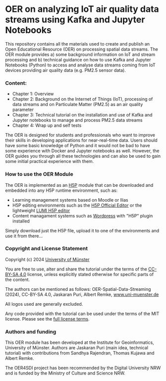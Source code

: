 
# OER on analyzing IoT air quality data streams using Kafka and Jupyter Notebooks          

This repository contains all the materials used to create and publish an Open Educational Resource (OER) on processing spatial data streams. The OER module provides a) some background information on IoT and stream processing and b) technical guidance on how to use Kafka and Jupyter Notebooks (Python) to access and analyse data streams coming from IoT devices providing air quality data (e.g. PM2.5 sensor data). 

### Content:
* Chapter 1: Overview
* Chapter 2: Background on the Internet of Things (IoT), processing of data streams and on Particulate Matter (PM2.5) as an air quality parameter
* Chapter 3: Technical tutorial on the installation and use of Kafka and Jupyter notebooks to manage and process PM2.5 data streams
* Chapter 4: Wrap up and self tests

The OER is designed for students and professionals who want to improve their skills in developing applications for near-real-time data. Users should have some basic knowledge of Python and it would not be bad to have some experience with Docker and Jupyter notebooks as well. However, the OER guides you through all these technologies and can also be used to gain some initial practical experience with them. 

### How to use the OER Module

The OER is implemented as an  [H5P](https://h5p.org/) module that can be downloaded and embedded into any H5P runtime environment, such as: 
- Learning management systems based on Moodle or Ilias 
- H5P editing environments such as the [H5P Official Editor](https://h5p.org/) or the lightweight [LUMI H5P editor](https://lumi.education/)
- Content managament systems such as [Wordpress](https://wordpress.com/) with "H5P" plugin installed

Simply download just the H5P file, upload it to one of the environments and use it from there...

### Copyright and License Statement

Copyright (c) 2024 [University of Münster](https://www.uni-muenster.de/en/)

You are free to use, alter and share the tutorial under the terms of the [CC-BY-SA 4.0](https://creativecommons.org/licenses/by-sa/4.0/legalcode) license, unless explicitly stated otherwise for specific parts of the content. 

The authors can be mentioned as follows: OER-Spatial-Data-Streaming (2024), CC-BY-SA 4.0, Jaskaran Puri, Albert Remke, www.uni-muenster.de

All logos used are generally excluded.

Any code provided with the tutorial can be used under the terms of the MIT license. Please see the [full license terms](/LICENSE.md).


### Authors and funding

This OER module has been developed at the Institute for Geoinformatics, University of Münster. Authors are Jaskaran Puri (main idea, technical tutorial) with contributions from Sandhya Rajendran, Thomas Kujawa and Albert Remke.

The OER4SDI project has been recommended by the Digital University NRW and is funded by the Ministry of Culture and Science NRW. 
